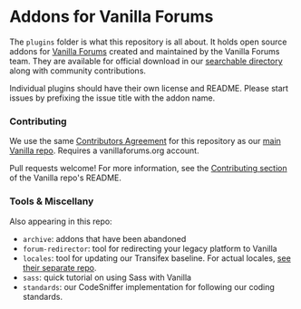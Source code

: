 Addons for Vanilla Forums 
=======

The `plugins` folder is what this repository is all about. It holds open source addons for [Vanilla Forums](http://vanillaforums.com/) created and maintained by the Vanilla Forums team. They are available for official download in our [searchable directory](http://vanillaforums.org/addons) along with community contributions. 

Individual plugins should have their own license and README. Please start issues by prefixing the issue title with the addon name.

### Contributing

We use the same [Contributors Agreement](http://vanillaforums.org/contributors) for this repository as our [main Vanilla repo](https://github.com/vanilla/vanilla). Requires a vanillaforums.org account.

Pull requests welcome! For more information, see the [Contributing section](https://github.com/vanilla/vanilla#contributing) of the Vanilla repo's README.

### Tools & Miscellany

Also appearing in this repo:

* `archive`: addons that have been abandoned
* `forum-redirector`: tool for redirecting your legacy platform to Vanilla
* `locales`: tool for updating our Transifex baseline. For actual locales, [see their separate repo](https://github.com/vanilla/locales).
* `sass`: quick tutorial on using Sass with Vanilla
* `standards`: our CodeSniffer implementation for following our coding standards.

